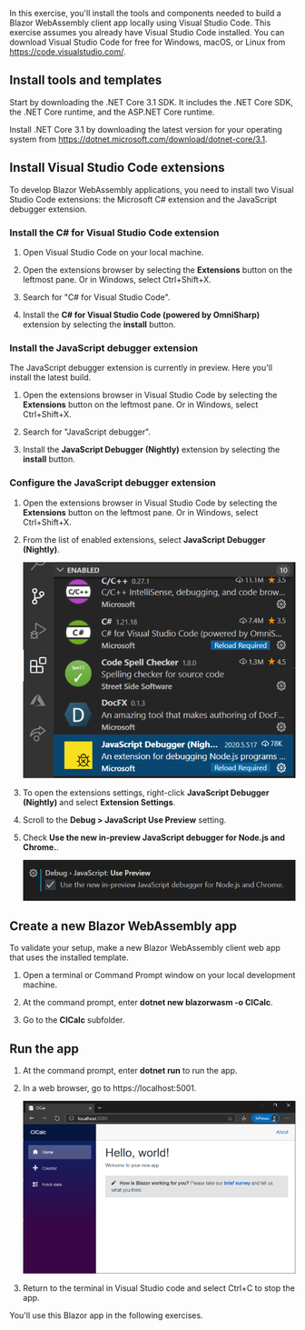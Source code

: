 In this exercise, you'll install the tools and components needed to build a Blazor WebAssembly client app locally using Visual Studio Code. This exercise assumes you already have Visual Studio Code installed. You can download Visual Studio Code for free for Windows, macOS, or Linux from https://code.visualstudio.com/.

## Install tools and templates

Start by downloading the .NET Core 3.1 SDK. It includes the .NET Core SDK, the .NET Core runtime, and the ASP.NET Core runtime.

Install .NET Core 3.1 by downloading the latest version for your operating system from https://dotnet.microsoft.com/download/dotnet-core/3.1.

## Install Visual Studio Code extensions

To develop Blazor WebAssembly applications, you need to install two Visual Studio Code extensions: the Microsoft C# extension and the JavaScript debugger extension.

### Install the C# for Visual Studio Code extension

1. Open Visual Studio Code on your local machine.

1. Open the extensions browser by selecting the **Extensions** button on the leftmost pane. Or in Windows, select Ctrl+Shift+X.

1. Search for "C# for Visual Studio Code".

1. Install the **C# for Visual Studio Code (powered by OmniSharp)** extension by selecting the **install** button.

### Install the JavaScript debugger extension

The JavaScript debugger extension is currently in preview. Here you'll install the latest build.

1. Open the extensions browser in Visual Studio Code by selecting the **Extensions** button on the leftmost pane. Or in Windows, select Ctrl+Shift+X.

1. Search for "JavaScript debugger".

1. Install the **JavaScript Debugger (Nightly)** extension by selecting the **install** button.

### Configure the JavaScript debugger extension

1. Open the extensions browser in Visual Studio Code by selecting the **Extensions** button on the leftmost pane. Or in Windows, select Ctrl+Shift+X.

1. From the list of enabled extensions, select **JavaScript Debugger (Nightly)**.

    ![Screenshot showing installed Visual Studio Code extensions in the extensions browser with the JavaScript debugger extension highlighted](../media/visual-studio-code-plugins.png)

1. To open the extensions settings, right-click **JavaScript Debugger (Nightly)** and select **Extension Settings**.

1. Scroll to the **Debug > JavaScript Use Preview** setting.

1. Check **Use the new in-preview JavaScript debugger for Node.js and Chrome.**.

    ![Screenshot showing the Use the new in-preview JavaScript debugger for Node.js and Chrome setting checked](../media/enable-js-debugging.png)

## Create a new Blazor WebAssembly app

To validate your setup, make a new Blazor WebAssembly client web app that uses the installed template.

1. Open a terminal or Command Prompt window on your local development machine.

1. At the command prompt, enter **dotnet new blazorwasm -o CICalc**.

1. Go to the **CICalc** subfolder.

## Run the app

1. At the command prompt, enter **dotnet run** to run the app.

1. In a web browser, go to https://localhost:5001.

    ![Screenshot showing the default Blazor WebAssembly client app running in a browser](../media/hello-blazor.png)

1. Return to the terminal in Visual Studio code and select Ctrl+C to stop the app.

You'll use this Blazor app in the following exercises.
